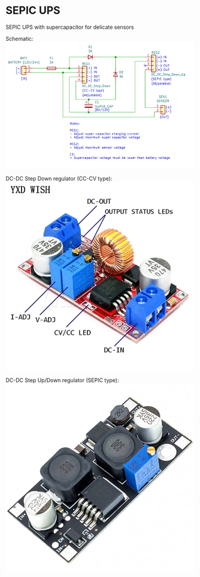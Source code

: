 # SEPIC UPS
SEPIC UPS with supercapacitor for delicate sensors

Schematic:
![img](https://raw.githubusercontent.com/rtek1000/SEPIC_UPS/main/Schematic.png)

DC-DC Step Down regulator (CC-CV type):
![img](https://raw.githubusercontent.com/rtek1000/SEPIC_UPS/main/DC-DC_Step_Down_CC_CV_1.jpg)

DC-DC Step Up/Down regulator (SEPIC type):
![img](https://raw.githubusercontent.com/rtek1000/SEPIC_UPS/main/DC-DC_Step_Up_Down_SEPIC_1.jpg)
